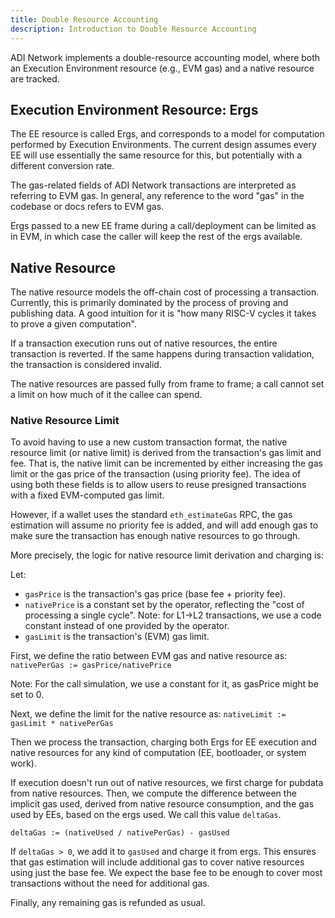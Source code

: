 ```yaml
---
title: Double Resource Accounting
description: Introduction to Double Resource Accounting
---
```


ADI Network implements a double-resource accounting model, where both an Execution Environment resource (e.g., EVM gas) and a native resource are tracked.

## Execution Environment Resource: Ergs

The EE resource is called Ergs, and corresponds to a model for computation performed by Execution Environments.
The current design assumes every EE will use essentially the same resource for this, but potentially with a different conversion rate.

The gas-related fields of ADI Network transactions are interpreted as referring to EVM gas.
In general, any reference to the word "gas" in the codebase or docs refers to EVM gas.

Ergs passed to a new EE frame during a call/deployment can be limited as in EVM, in which case the caller will keep the rest of the ergs available.

## Native Resource

The native resource models the off-chain cost of processing a transaction. Currently, this is primarily dominated by the process of proving and publishing data.
A good intuition for it is "how many RISC-V cycles it takes to prove a given computation".

If a transaction execution runs out of native resources, the entire transaction is reverted.
If the same happens during transaction validation, the transaction is considered invalid.

The native resources are passed fully from frame to frame; a call cannot set a limit on how much of it the callee can spend.

### Native Resource Limit

To avoid having to use a new custom transaction format, the native resource limit (or native limit) is derived
from the transaction's gas limit and fee. That is, the native limit can be incremented by either increasing the gas limit
or the gas price of the transaction (using priority fee). The idea of using both these fields is to allow users to reuse presigned transactions
with a fixed EVM-computed gas limit.

However, if a wallet uses the standard `eth_estimateGas` RPC, the gas estimation will assume no priority fee is added,
and will add enough gas to make sure the transaction has enough native resources to go through.

More precisely, the logic for native resource limit derivation and charging is:

Let:

- `gasPrice` is the transaction's gas price (base fee + priority fee).
- `nativePrice` is a constant set by the operator, reflecting the "cost of processing a single cycle".
Note: for L1->L2 transactions, we use a code constant instead of one provided by the operator.
- `gasLimit` is the transaction's (EVM) gas limit.

First, we define the ratio between EVM gas and native resource as: `nativePerGas := gasPrice/nativePrice`

Note: For the call simulation, we use a constant for it, as gasPrice might be set to 0.

Next, we define the limit for the native resource as: `nativeLimit := gasLimit * nativePerGas`

Then we process the transaction, charging both Ergs for EE execution and native resources for any kind of computation (EE, bootloader, or system work).

If execution doesn't run out of native resources, we first charge for pubdata from native resources.
Then, we compute the difference between the implicit gas used, derived from native resource consumption, and the gas used by EEs, based on the ergs used.
We call this value `deltaGas`.

`deltaGas := (nativeUsed / nativePerGas) - gasUsed`

If `deltaGas > 0`, we add it to `gasUsed` and charge it from ergs. This ensures that gas estimation will include additional gas to cover 
native resources using just the base fee. We expect the base fee to be enough to cover most transactions without the need for additional gas.

Finally, any remaining gas is refunded as usual.
